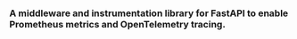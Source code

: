 
### A middleware and instrumentation library for FastAPI to enable Prometheus metrics and OpenTelemetry tracing.